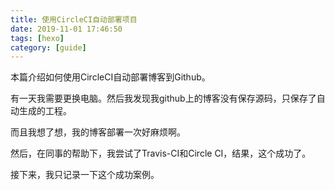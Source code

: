 ```yaml
---
title: 使用CircleCI自动部署项目
date: 2019-11-01 17:46:50
tags: [hexo]
category: [guide]
---
```


本篇介绍如何使用CircleCI自动部署博客到Github。

<!--more-->

有一天我需要更换电脑。然后我发现我github上的博客没有保存源码，只保存了自动生成的工程。

而且我想了想，我的博客部署一次好麻烦啊。

然后，在同事的帮助下，我尝试了Travis-CI和Circle CI，结果，这个成功了。

接下来，我只记录一下这个成功案例。

